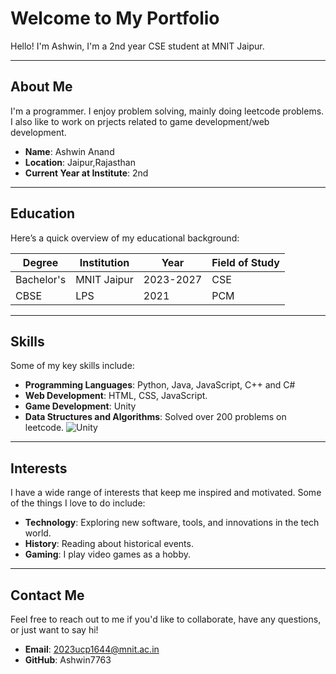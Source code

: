 # Welcome to My Portfolio

Hello! I'm Ashwin, I'm a 2nd year CSE student at MNIT Jaipur.

---
## About Me

I'm a programmer. I enjoy problem solving, mainly doing leetcode problems. I also like to work on prjects related to game development/web development.

- **Name**: Ashwin Anand
- **Location**: Jaipur,Rajasthan
- **Current Year at Institute**: 2nd

---

## Education

Here’s a quick overview of my educational background:

| Degree         | Institution             | Year       | Field of Study         |
|----------------|-------------------------|------------|------------------------|
| Bachelor's     | MNIT Jaipur       | 2023-2027     | CSE |
| CBSE      | LPS   | 2021     | PCM |

---
## Skills
Some of my key skills include:

- **Programming Languages**: Python, Java, JavaScript, C++ and C#
- **Web Development**: HTML, CSS, JavaScript.
- **Game Development**: Unity
- **Data Structures and Algorithms**: Solved over 200 problems on leetcode.
![Unity](https://upload.wikimedia.org/wikipedia/commons/c/c4/Unity_2021.svg)

---

## Interests

I have a wide range of interests that keep me inspired and motivated. Some of the things I love to do include:

- **Technology**: Exploring new software, tools, and innovations in the tech world.
- **History**: Reading about historical events.
- **Gaming**: I play video games as a hobby.

---

## Contact Me

Feel free to reach out to me if you'd like to collaborate, have any questions, or just want to say hi!

- **Email**: 2023ucp1644@mnit.ac.in
- **GitHub**: Ashwin7763
